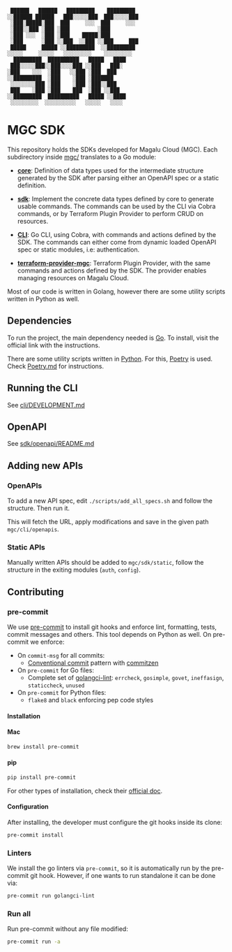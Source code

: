 ```
 ██████   ██████   █████████    █████████ 
░░██████ ██████   ███░░░░░███  ███░░░░░███
 ░███░█████░███  ███     ░░░  ███     ░░░ 
 ░███░░███ ░███ ░███         ░███         
 ░███ ░░░  ░███ ░███    █████░███         
 ░███      ░███ ░░███  ░░███ ░░███     ███
 █████     █████ ░░█████████  ░░█████████ 
░░░░░     ░░░░░   ░░░░░░░░░    ░░░░░░░░░  
  █████████  ██████████   █████   ████    
 ███░░░░░███░░███░░░░███ ░░███   ███░     
░███    ░░░  ░███   ░░███ ░███  ███       
░░█████████  ░███    ░███ ░███████        
 ░░░░░░░░███ ░███    ░███ ░███░░███       
 ███    ░███ ░███    ███  ░███ ░░███      
░░█████████  ██████████   █████ ░░████    
 ░░░░░░░░░  ░░░░░░░░░░   ░░░░░   ░░░░     
```
# MGC SDK

This repository holds the SDKs developed for Magalu Cloud (MGC). Each subdirectory
inside [mgc/](./mgc) translates to a Go module:

* **[core](./mgc/core)**: Definition of data types used for the intermediate
structure generated by the SDK after parsing either an OpenAPI spec or a static
definition.

* **[sdk](./mgc/sdk/)**: Implement the concrete data types defined by core
to generate usable commands. The commands can be used by the CLI via Cobra commands, or
by Terraform Plugin Provider to perform CRUD on resources.

* **[CLI](./mgc/cli)**: Go CLI, using Cobra, with commands and actions defined by
the SDK. The commands can either come from dynamic loaded OpenAPI spec or static
modules, i.e: authentication.

* **[terraform-provider-mgc](./mgc/terraform-provider-mgc/)**: Terraform Plugin Provider,
with the same commands and actions defined by the SDK. The provider enables
managing resources on Magalu Cloud.

Most of our code is written in Golang, however there are some utility scripts written
in Python as well.

## Dependencies

To run the project, the main dependency needed is [Go](https://go.dev/dl/). To
install, visit the official link with the instructions.

There are some utility scripts written in [Python](https://www.python.org/downloads/).
For this, [Poetry](https://python-poetry.org/) is used. Check [Poetry.md](Poetry.md) for instructions.

## Running the CLI

See [cli/DEVELOPMENT.md](./mgc/cli/DEVELOPMENT.md)

## OpenAPI

See [sdk/openapi/README.md](./mgc/sdk/openapi/README.md)

## Adding new APIs

### OpenAPIs

To add a new API spec, edit `./scripts/add_all_specs.sh` and follow
the structure. Then run it.

This will fetch the URL, apply modifications and save in the given path `mgc/cli/openapis`.

### Static APIs

Manually written APIs should be added to `mgc/sdk/static`, follow the
structure in the exiting modules (`auth`, `config`).

## Contributing

### pre-commit

We use [pre-commit](https://pre-commit.com/) to install git hooks and enforce
lint, formatting, tests, commit messages and others. This tool depends on
Python as well. On pre-commit we enforce:

* On `commit-msg` for all commits:
  * [Conventional commit](https://www.conventionalcommits.org/en/v1.0.0/) pattern
    with [commitzen](https://github.com/commitizen/cz-cli)
* On `pre-commit` for Go files:
  * Complete set of [golangci-lint](https://golangci-lint.run/): `errcheck`,
    `gosimple`, `govet`, `ineffasign`, `staticcheck`, `unused`
* On `pre-commit` for Python files:
  * `flake8` and `black` enforcing pep code styles

#### Installation

#### Mac

```sh
brew install pre-commit
```

#### pip

```sh
pip install pre-commit
```

For other types of installation, check their
[official doc](https://pre-commit.com/#install).

#### Configuration

After installing, the developer must configure the git hooks inside its clone:

```sh
pre-commit install
```

### Linters

We install the go linters via `pre-commit`, so it is automatically run by the
pre-commit git hook. However, if one wants to run standalone it can be done via:

```sh
pre-commit run golangci-lint
```

### Run all

Run pre-commit without any file modified:

```sh
pre-commit run -a
```
